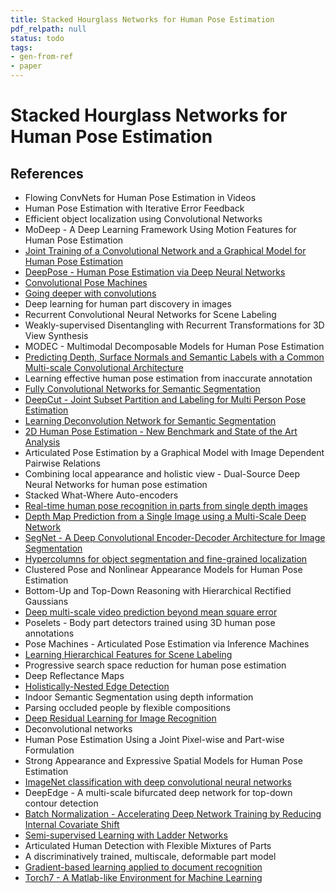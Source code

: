 ```yaml
---
title: Stacked Hourglass Networks for Human Pose Estimation
pdf_relpath: null
status: todo
tags:
- gen-from-ref
- paper
---
```


# Stacked Hourglass Networks for Human Pose Estimation

## References

- Flowing ConvNets for Human Pose Estimation in Videos
- Human Pose Estimation with Iterative Error Feedback
- Efficient object localization using Convolutional Networks
- MoDeep - A Deep Learning Framework Using Motion Features for Human Pose Estimation
- [Joint Training of a Convolutional Network and a Graphical Model for Human Pose Estimation](./joint-training-of-a-convolutional-network-and-a-graphical-model-for-human-pose-estimation.md)
- [DeepPose - Human Pose Estimation via Deep Neural Networks](./deeppose-human-pose-estimation-via-deep-neural-networks.md)
- [Convolutional Pose Machines](./convolutional-pose-machines.md)
- [Going deeper with convolutions](./going-deeper-with-convolutions.md)
- Deep learning for human part discovery in images
- Recurrent Convolutional Neural Networks for Scene Labeling
- Weakly-supervised Disentangling with Recurrent Transformations for 3D View Synthesis
- MODEC - Multimodal Decomposable Models for Human Pose Estimation
- [Predicting Depth, Surface Normals and Semantic Labels with a Common Multi-scale Convolutional Architecture](./predicting-depth-surface-normals-and-semantic-labels-with-a-common-multi-scale-convolutional-architecture.md)
- Learning effective human pose estimation from inaccurate annotation
- [Fully Convolutional Networks for Semantic Segmentation](./fully-convolutional-networks-for-semantic-segmentation.md)
- [DeepCut - Joint Subset Partition and Labeling for Multi Person Pose Estimation](./deepcut-joint-subset-partition-and-labeling-for-multi-person-pose-estimation.md)
- [Learning Deconvolution Network for Semantic Segmentation](./learning-deconvolution-network-for-semantic-segmentation.md)
- [2D Human Pose Estimation - New Benchmark and State of the Art Analysis](./2d-human-pose-estimation-new-benchmark-and-state-of-the-art-analysis.md)
- Articulated Pose Estimation by a Graphical Model with Image Dependent Pairwise Relations
- Combining local appearance and holistic view - Dual-Source Deep Neural Networks for human pose estimation
- Stacked What-Where Auto-encoders
- [Real-time human pose recognition in parts from single depth images](./real-time-human-pose-recognition-in-parts-from-single-depth-images.md)
- [Depth Map Prediction from a Single Image using a Multi-Scale Deep Network](./depth-map-prediction-from-a-single-image-using-a-multi-scale-deep-network.md)
- [SegNet - A Deep Convolutional Encoder-Decoder Architecture for Image Segmentation](./segnet-a-deep-convolutional-encoder-decoder-architecture-for-image-segmentation.md)
- [Hypercolumns for object segmentation and fine-grained localization](./hypercolumns-for-object-segmentation-and-fine-grained-localization.md)
- Clustered Pose and Nonlinear Appearance Models for Human Pose Estimation
- Bottom-Up and Top-Down Reasoning with Hierarchical Rectified Gaussians
- [Deep multi-scale video prediction beyond mean square error](./deep-multi-scale-video-prediction-beyond-mean-square-error.md)
- Poselets - Body part detectors trained using 3D human pose annotations
- Pose Machines - Articulated Pose Estimation via Inference Machines
- [Learning Hierarchical Features for Scene Labeling](./learning-hierarchical-features-for-scene-labeling.md)
- Progressive search space reduction for human pose estimation
- Deep Reflectance Maps
- [Holistically-Nested Edge Detection](./holistically-nested-edge-detection.md)
- Indoor Semantic Segmentation using depth information
- Parsing occluded people by flexible compositions
- [Deep Residual Learning for Image Recognition](./deep-residual-learning-for-image-recognition.md)
- Deconvolutional networks
- Human Pose Estimation Using a Joint Pixel-wise and Part-wise Formulation
- Strong Appearance and Expressive Spatial Models for Human Pose Estimation
- [ImageNet classification with deep convolutional neural networks](./imagenet-classification-with-deep-convolutional-neural-networks.md)
- DeepEdge - A multi-scale bifurcated deep network for top-down contour detection
- [Batch Normalization - Accelerating Deep Network Training by Reducing Internal Covariate Shift](./batch-normalization-accelerating-deep-network-training-by-reducing-internal-covariate-shift.md)
- [Semi-supervised Learning with Ladder Networks](./semi-supervised-learning-with-ladder-networks.md)
- Articulated Human Detection with Flexible Mixtures of Parts
- A discriminatively trained, multiscale, deformable part model
- [Gradient-based learning applied to document recognition](./gradient-based-learning-applied-to-document-recognition.md)
- [Torch7 - A Matlab-like Environment for Machine Learning](./torch7-a-matlab-like-environment-for-machine-learning.md)
